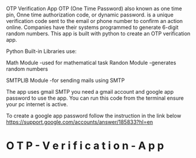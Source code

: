 OTP Verification App OTP (One Time Password) also known as one time pin, Onne time authorization code, or dynamic password. is a unique verification code sent to the email or phone number to confirm an action online. Companies have their systems programmed to generate 6-digit random numbers. This app is built with python to create an OTP verification app.

Python Built-in Libraries use: 

Math Module -used for mathematical task Randon Module -generates random numbers 

SMTPLIB Module -for sending mails using SMTP

The app uses gmail SMTP you need a gmail account and google app password to use the app. You can run this code from the terminal ensure your pc internet is active.

To create a google app password follow the instruction in the link below
https://support.google.com/accounts/answer/185833?hl=en

# O T P - V e r i f i c a t i o n - A p p

